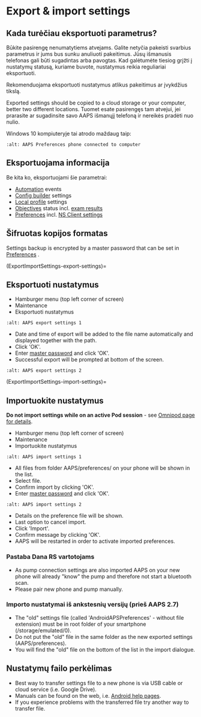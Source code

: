 # Export & import settings

## Kada turėčiau eksportuoti parametrus?

Būkite pasirengę nenumatytiems atvejams. Galite netyčia pakeisti svarbius parametrus ir jums bus sunku anuliuoti pakeitimus. Jūsų išmanusis telefonas gali būti sugadintas arba pavogtas. Kad galėtumėte tiesiog grįžti į nustatymų statusą, kuriame buvote, nustatymus reikia reguliariai eksportuoti.

Rekomenduojama eksportuoti nustatymus atlikus pakeitimus ar įvykdžius tikslą.

Exported settings should be copied to a cloud storage or your computer, better two different locations. Tuomet esate pasirengęs tam atvejui, jei prarasite ar sugadinsite savo AAPS išmanųjį telefoną ir nereikės pradėti nuo nulio.

Windows 10 kompiuteryje tai atrodo maždaug taip:

```{image} ../images/AAPS_ExImportSettingsWin.png
:alt: AAPS Preferences phone connected to computer
```

## Eksportuojama informacija

Be kita ko, eksportuojami šie parametrai:

- [Automation](../Usage/Automation.md) events
- [Config builder](../Configuration/Config-Builder.md) settings
- [Local profile](Config-Builder-local-profile) settings
- [Objectives](../Usage/Objectives.md) status incl. [exam results](Objectives-objective-3-prove-your-knowledge)
- [Preferences](../Configuration/Preferences.md) incl. [NS Client settings](Preferences-nsclient)

## Šifruotas kopijos formatas

Settings backup is encrypted by a master password that can be set in [Preferences](Preferences-master-password) .

(ExportImportSettings-export-settings)=
## Eksportuoti nustatymus

- Hamburger menu (top left corner of screen)
- Maintenance
- Eksportuoti nustatymus

```{image} ../images/AAPS_ExportSettings1.png
:alt: AAPS export settings 1
```

- Date and time of export will be added to the file name automatically and displayed together with the path.
- Click 'OK'.
- Enter [master password](Preferences-master-password) and click 'OK'.
- Successful export will be prompted at bottom of the screen.

```{image} ../images/AAPS_ExportSettings2.png
:alt: AAPS export settings 2
```

(ExportImportSettings-import-settings)=
## Importuokite nustatymus

**Do not import settings while on an active Pod session** - see [Omnipod page for details](OmnipodEros-import-settings-from-previous-aaps).

- Hamburger menu (top left corner of screen)
- Maintenance
- Importuokite nustatymus

```{image} ../images/AAPS_ImportSettings1.png
:alt: AAPS import settings 1
```

- All files from folder AAPS/preferences/ on your phone will be shown in the list.
- Select file.
- Confirm import by clicking 'OK'.
- Enter [master password](Preferences-master-password) and click 'OK'.

```{image} ../images/AAPS_ImportSettings2.png
:alt: AAPS import settings 2
```

- Details on the preference file will be shown.
- Last option to cancel import.
- Click 'Import'.
- Confirm message by clicking 'OK'.
- AAPS will be restarted in order to activate imported preferences.

### Pastaba Dana RS vartotojams

- As pump connection settings are also imported AAPS on your new phone will already "know" the pump and therefore not start a bluetooth scan.
- Please pair new phone and pump manually.

### Importo nustatymai iš ankstesnių versijų (prieš AAPS 2.7)

- The "old" settings file (called 'AndroidAPSPreferences' - without file extension) must be in root folder of your smartphone (/storage/emulated/0).
- Do not put the "old" file in the same folder as the new exported settings (AAPS/preferences).
- You will find the "old" file on the bottom of the list in the import dialogue.

## Nustatymų failo perkėlimas

- Best way to transfer settings file to a new phone is via USB cable or cloud service (i.e. Google Drive).
- Manuals can be found on the web, i.e. [Android help pages](https://support.google.com/android/answer/9064445?hl=en).
- If you experience problems with the transferred file try another way to transfer file.
